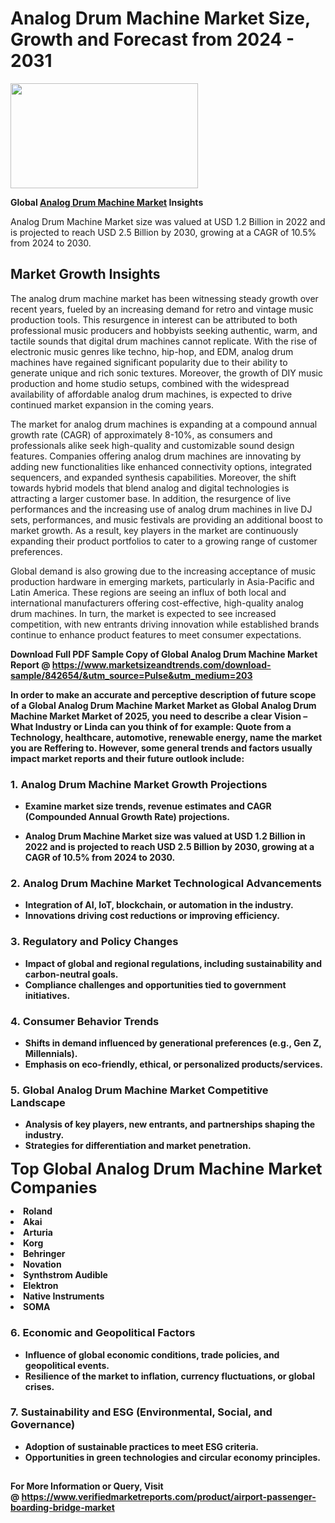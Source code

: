 <H1>Analog Drum Machine Market Size, Growth and Forecast from 2024 - 2031</H1><img class="aligncenter size-medium wp-image-584254" src="https://thirdeyenews.in/wp-content/uploads/2024/09/Global-Market-Research-300x168.jpeg" alt="" width="300" height="168" /><p><strong>Global&nbsp;<a href="https://www.marketsizeandtrends.com/download-sample/842654/&amp;utm_source=Pulse&amp;utm_medium=203">Analog Drum Machine Market</a> Insights</strong></p><p>Analog Drum Machine Market size was valued at USD 1.2 Billion in 2022 and is projected to reach USD 2.5 Billion by 2030, growing at a CAGR of 10.5% from 2024 to 2030.</p><p><h2>Market Growth Insights</h2> <p>The analog drum machine market has been witnessing steady growth over recent years, fueled by an increasing demand for retro and vintage music production tools. This resurgence in interest can be attributed to both professional music producers and hobbyists seeking authentic, warm, and tactile sounds that digital drum machines cannot replicate. With the rise of electronic music genres like techno, hip-hop, and EDM, analog drum machines have regained significant popularity due to their ability to generate unique and rich sonic textures. Moreover, the growth of DIY music production and home studio setups, combined with the widespread availability of affordable analog drum machines, is expected to drive continued market expansion in the coming years.</p> <p><strong></strong></p> <p>The market for analog drum machines is expanding at a compound annual growth rate (CAGR) of approximately 8-10%, as consumers and professionals alike seek high-quality and customizable sound design features. Companies offering analog drum machines are innovating by adding new functionalities like enhanced connectivity options, integrated sequencers, and expanded synthesis capabilities. Moreover, the shift towards hybrid models that blend analog and digital technologies is attracting a larger customer base. In addition, the resurgence of live performances and the increasing use of analog drum machines in live DJ sets, performances, and music festivals are providing an additional boost to market growth. As a result, key players in the market are continuously expanding their product portfolios to cater to a growing range of customer preferences. <p>Global demand is also growing due to the increasing acceptance of music production hardware in emerging markets, particularly in Asia-Pacific and Latin America. These regions are seeing an influx of both local and international manufacturers offering cost-effective, high-quality analog drum machines. In turn, the market is expected to see increased competition, with new entrants driving innovation while established brands continue to enhance product features to meet consumer expectations.</p> <p><strong></p><p><span class=""><strong>Download Full PDF Sample Copy of Global Analog Drum Machine Market Report</strong> @ <a href="https://www.marketsizeandtrends.com/download-sample/842654/&amp;utm_source=Pulse&amp;utm_medium=203" target="_blank">https://www.marketsizeandtrends.com/download-sample/842654/&amp;utm_source=Pulse&amp;utm_medium=203</a></span></p><p>In order to make an accurate and perceptive description of future scope of a Global&nbsp;Analog Drum Machine Market Market as Global&nbsp;Analog Drum Machine Market Market of 2025, you need to describe a clear Vision &ndash; What Industry or Linda can you think of for example: Quote from a Technology, healthcare, automotive, renewable energy, name the market you are Reffering to. However, some general trends and factors usually impact market reports and their future outlook include:</p><h3>1.&nbsp;<strong>Analog Drum Machine Market Growth Projections</strong></h3><ul><li>Examine market size trends, revenue estimates and CAGR (Compounded Annual Growth Rate) projections.</li><li><p>Analog Drum Machine Market size was valued at USD 1.2 Billion in 2022 and is projected to reach USD 2.5 Billion by 2030, growing at a CAGR of 10.5% from 2024 to 2030.</p></li></ul><h3>2.&nbsp;<strong>Analog Drum Machine Market Technological Advancements</strong></h3><ul><li>Integration of AI, IoT, blockchain, or automation in the industry.</li><li>Innovations driving cost reductions or improving efficiency.</li></ul><h3>3.&nbsp;<strong>Regulatory and Policy Changes</strong></h3><ul><li>Impact of global and regional regulations, including sustainability and carbon-neutral goals.</li><li>Compliance challenges and opportunities tied to government initiatives.</li></ul><h3>4.&nbsp;<strong>Consumer Behavior Trends</strong></h3><ul><li>Shifts in demand influenced by generational preferences (e.g., Gen Z, Millennials).</li><li>Emphasis on eco-friendly, ethical, or personalized products/services.</li></ul><h3>5.&nbsp;<strong>Global Analog Drum Machine Market Competitive Landscape</strong></h3><ul><li>Analysis of key players, new entrants, and partnerships shaping the industry.</li><li>Strategies for differentiation and market penetration.</li></ul><p data-pm-slice="1 1 []"><span style="color: inherit; font-family: inherit; font-size: 25px;">Top Global Analog Drum Machine Market Companies</span></p><div class="" data-test-id=""><p><li>Roland</li><li> Akai</li><li> Arturia</li><li> Korg</li><li> Behringer</li><li> Novation</li><li> Synthstrom Audible</li><li> Elektron</li><li> Native Instruments</li><li> SOMA</li></p></div><h3>6.&nbsp;<strong>Economic and Geopolitical Factors</strong></h3><ul><li>Influence of global economic conditions, trade policies, and geopolitical events.</li><li>Resilience of the market to inflation, currency fluctuations, or global crises.</li></ul><h3>7.&nbsp;<strong>Sustainability and ESG (Environmental, Social, and Governance)</strong></h3><ul><li>Adoption of sustainable practices to meet ESG criteria.</li><li>Opportunities in green technologies and circular economy principles.</li></ul><h2><strong style="font-size: 14px;">For More Information or Query, Visit @&nbsp;</strong><a style="background-color: #ffffff; font-size: 14px;" href="https://www.marketsizeandtrends.com/report/analog-drum-machine-market/" target="_blank">https://www.verifiedmarketreports.com/product/airport-passenger-boarding-bridge-market</a></h2>
